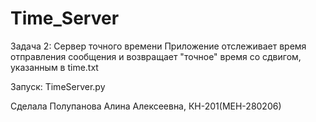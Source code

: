 # Time_Server

Задача 2: Сервер точного времени
Приложение отслеживает время отправления сообщения и возвращает "точное" время со сдвигом, указанным в time.txt

Запуск: TimeServer.py

Сделала Полупанова Алина Алексеевна, КН-201(МЕН-280206)
